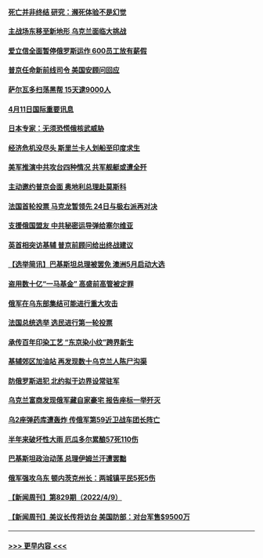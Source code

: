 #### [死亡并非终结 研究：濒死体验不是幻觉](../pages/prog202/a103397466.md?t=04112101) 
#### [主战场东移至新地形 乌克兰面临大挑战](../pages/prog202/a103397460.md?t=04112101) 
#### [爱立信全面暂停俄罗斯运作 600员工放有薪假](../pages/prog202/a103397449.md?t=04112101) 
#### [普京任命新前线司令 美国安顾问回应](../pages/prog202/a103397452.md?t=04112101) 
#### [萨尔瓦多扫荡黑帮 15天逮9000人](../pages/prog202/a103397345.md?t=04112101) 
#### [4月11日国际重要讯息](../pages/prog202/a103397360.md?t=04112101) 
#### [日本专家：无须恐慌俄核武威胁](../pages/prog202/a103397367.md?t=04112101) 
#### [经济危机没尽头 斯里兰卡人划船至印度求生](../pages/prog202/a103397266.md?t=04112101) 
#### [美军推演中共攻台四种情况 共军舰艇或遭全歼](../pages/prog202/a103397265.md?t=04112101) 
#### [主动邀约普京会面 奥地利总理赴莫斯科](../pages/prog202/a103397252.md?t=04112101) 
#### [法国首轮投票 马克龙暂领先 24日与极右派再对决](../pages/prog202/a103397240.md?t=04112101) 
#### [支援俄国盟友 中共秘密运导弹给塞尔维亚](../pages/prog202/a103397075.md?t=04112101) 
#### [英首相突访基辅 普京前顾问给出终战建议](../pages/prog202/a103397050.md?t=04112101) 
#### [【选举简讯】巴基斯坦总理被罢免 澳洲5月启动大选](../pages/prog202/a103397041.md?t=04112101) 
#### [盗用数十亿“一马基金” 高盛前高管被定罪](../pages/prog202/a103397045.md?t=04112101) 
#### [俄军在乌东部集结可能进行重大攻击](../pages/prog202/a103396883.md?t=04112101) 
#### [法国总统选举 选民进行第一轮投票](../pages/prog202/a103396889.md?t=04112101) 
#### [承传百年印染工艺 “东京染小纹”跨界新生](../pages/prog202/a103396848.md?t=04112101) 
#### [基辅郊区加油站 再发现数十乌克兰人陈尸沟渠](../pages/prog202/a103396784.md?t=04112101) 
#### [防俄罗斯进犯 北约拟于边界设常驻军](../pages/prog202/a103396780.md?t=04112101) 
#### [乌克兰富商发现俄军藏自家豪宅 报告座标一举歼灭](../pages/prog202/a103396712.md?t=04112101) 
#### [乌2座弹药库遭轰炸 传俄军第59近卫战车团长阵亡](../pages/prog202/a103396715.md?t=04112101) 
#### [半年来破坏性大雨 厄瓜多尔累酿57死110伤](../pages/prog202/a103396705.md?t=04112101) 
#### [巴基斯坦政治动荡 总理伊姆兰汗遭罢黜](../pages/prog202/a103396681.md?t=04112101) 
#### [俄军强攻乌东 顿内茨克州长：两城镇平民5死5伤](../pages/prog202/a103396659.md?t=04112101) 
#### [【新闻周刊】第829期（2022/4/9）](../pages/prog202/a103396538.md?t=04112101) 
#### [【新闻周刊】美议长传将访台 美国防部：对台军售$9500万](../pages/prog202/a103396504.md?t=04112101) 

----
#### [ >>> 更早内容 <<< ](../indexes/prog202-earlier.md)
